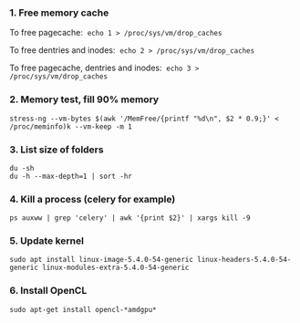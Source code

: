 ### 1. Free memory cache
To free pagecache:  ```echo 1 > /proc/sys/vm/drop_caches```

To free dentries and inodes:  ```echo 2 > /proc/sys/vm/drop_caches```

To free pagecache, dentries and inodes:  ```echo 3 > /proc/sys/vm/drop_caches```

### 2. Memory test, fill 90% memory
```stress-ng --vm-bytes $(awk '/MemFree/{printf "%d\n", $2 * 0.9;}' < /proc/meminfo)k --vm-keep -m 1```

### 3. List size of folders
```du -sh```  
```du -h --max-depth=1 | sort -hr```

### 4. Kill a process (celery for example)
```ps auxww | grep 'celery' | awk '{print $2}' | xargs kill -9```

### 5. Update kernel
```sudo apt install linux-image-5.4.0-54-generic linux-headers-5.4.0-54-generic linux-modules-extra-5.4.0-54-generic```

### 6. Install OpenCL
```sudo apt-get install opencl-*amdgpu*```
